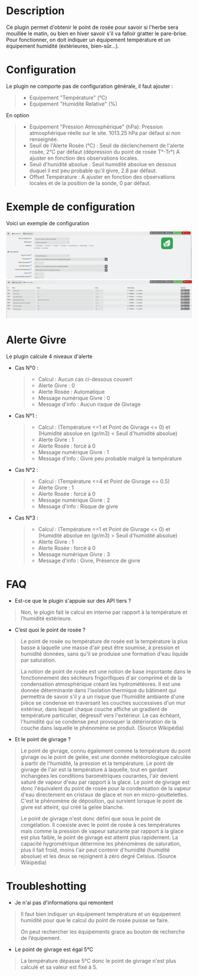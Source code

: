 # Description

Ce plugin permet d'obtenir le point de rosée pour savoir si l'herbe sera mouillée le matin, ou bien en hiver savoir s'il va falloir gratter le pare-brise.
Pour fonctionner, on doit indiquer un équipement température et un équipement humidité (extérieures, bien-sûr…).

# Configuration

Le plugin ne comporte pas de configuration générale, il faut ajouter :

> - Equipement "Température" (°C)
> - Equipement "Humidité Relative" (%)

En option
> - Equipement "Pression Atmosphérique" (hPa): Pression atmosphérique réelle sur le site. 1013.25 hPa par défaut si non renseignée.
> - Seuil de l'Alerte Rosée (°C) : Seuil de déclenchement de l'alerte rosée, 2°C par défaut (dépression du point de rosée T°-Tr°) A ajuster en fonction des observations locales.
> - Seuil d'hunidité absolue : Seuil humidité absolue en dessous duquel il est peu probable qu'il givre, 2.8 par défaut.
> - Offset Température : A ajuster en fonction des observations locales et de la position de la sonde, 0 par défaut.

# Exemple de configuration

Voici un exemple de configuration

![exemple](../images/equipement.png)
![exemple](../images/commandes.png)

# Alerte Givre
Le plugin calcule 4 niveaux d'alerte
- Cas N°0 :
    >- Calcul : Aucun cas ci-dessous couvert
    >- Alerte Givre : 0
    >- Alerte Rosée : Automatique
    >- Message numérique Givre : 0
    >- Message d'info : Aucun risque de Givrage
- Cas N°1 :
    >- Calcul : (Température <=1 et Point de Givrage <= 0) et (Humidité absolue en (gr/m3) < Seuil d'humidité absolue)
    >- Alerte Givre : 1
    >- Alerte Rosée : forcé à 0
    >- Message numérique Givre : 1
    >- Message d'info : Givre peu probable malgré la température
- Cas N°2 :
    >- Calcul : (Température <=4 et Point de Givrage <= 0.5)
    >- Alerte Givre : 1
    >- Alerte Rosée : forcé à 0
    >- Message numérique Givre : 2
    >- Message d'info : Risque de givre
- Cas N°3 :
    >- Calcul : (Température <=1 et Point de Givrage <= 0) et (Humidité absolue en (gr/m3) > Seuil d'humidité absolue)
    >- Alerte Givre : 1
    >- Alerte Rosée : forcé à 0
    >- Message numérique Givre : 3
    >- Message d'info : Givre, Présence de givre

# FAQ

-   Est-ce que le plugin s'appuie sur des API tiers ?

>Non, le plugin fait le calcul en interne par rapport à la température et l’humidité extérieure.

-   C’est quoi le point de rosée ?

>Le point de rosée ou température de rosée est la température la plus basse à laquelle une masse d'air peut être soumise, à pression et humidité données, sans qu'il se produise une formation d'eau liquide par saturation.
>
>La notion de point de rosée est une notion de base importante dans le fonctionnement des sécheurs frigorifiques d'air comprimé et de la condensation atmosphérique créant les hydrométéores. Il est une donnée déterminante dans l'isolation thermique du bâtiment qui permettra de savoir s'il y a un risque que l'humidité ambiante d'une pièce se condense en traversant les couches successives d'un mur extérieur, dans lequel chaque couche affiche un gradient de température particulier, dégressif vers l'extérieur. Le cas échéant, l'humidité qui se condense peut provoquer la détérioration de la couche dans laquelle le phénomène se produit.
(Source Wikipédia)

-   Et le point de givrage ?

>Le point de givrage, connu également comme la température du point givrage ou le point de gelée, est une donnée météorologique calculée à partir de l'humidité, la pression et la température. Le point de givrage de l'air est la température à laquelle, tout en gardant inchangées les conditions barométriques courantes, l'air devient saturé de vapeur d'eau par rapport à la glace. Le point de givrage est donc l'équivalent du point de rosée pour la condensation de la vapeur d'eau directement en cristaux de glace et non en micro-gouttelettes. C'est le phénomène de déposition, qui survient lorsque le point de givre est atteint, qui créé la gelée blanche.
>
>Le point de givrage n'est donc défini que sous le point de congélation. Il coexiste avec le point de rosée à ces températures mais comme la pression de vapeur saturante par rapport à la glace est plus faible, le point de givrage est atteint plus rapidement. La capacité hygrométrique détermine les phénomènes de saturation, plus il fait froid, moins l'air peut contenir d'humidité (humidité absolue) et les deux se rejoignent à zéro degré Celsius.
(Source Wikipédia)

# Troubleshotting

- Je n'ai pas d'informations qui remontent

>Il faut bien indiquer un équipement température et un équipement humidité pour que le calcul du point de rosée puisse se faire.
>
>On peut rechercher les équipements grace au bouton de recherche de l’équipement.

- Le point de givrage est égal 5°C

>La température dépasse 5°C donc le point de givrage n'est plus calculé et sa valeur est fixé à 5.
>